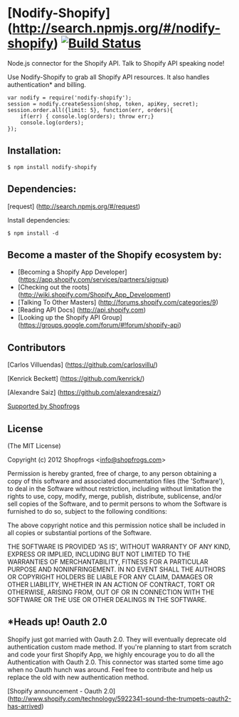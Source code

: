 # [Nodify-Shopify] (http://search.npmjs.org/#/nodify-shopify)  [![Build Status](https://secure.travis-ci.org/Shopfrogs/Nodify.png?branch=master)](http://travis-ci.org/Shopfrogs/Nodify)

Node.js connector for the Shopify API. Talk to Shopify API speaking node!

Use Nodify-Shopify to grab all Shopify API resources. 
It also handles authentication* and billing.

	var nodify = require('nodify-shopify');
	session = nodify.createSession(shop, token, apiKey, secret);
	session.order.all({limit: 5}, function(err, orders){
		if(err) { console.log(orders); throw err;}
		console.log(orders);
	});

## Installation:

    $ npm install nodify-shopify

## Dependencies:

[request] (http://search.npmjs.org/#/request)

Install dependencies:

    $ npm install -d

## Become a master of the Shopify ecosystem by: 

* [Becoming a Shopify App Developer] (https://app.shopify.com/services/partners/signup)
* [Checking out the roots] (http://wiki.shopify.com/Shopify_App_Development) 
* [Talking To Other Masters] (http://forums.shopify.com/categories/9) 
* [Reading API Docs] (http://api.shopify.com) 
* [Looking up the Shopify API Group] (https://groups.google.com/forum/#!forum/shopify-api) 


## Contributors
[Carlos Villuendas] (https://github.com/carlosvillu/)

[Kenrick Beckett] (https://github.com/kenrick/)

[Alexandre Saiz] (https://github.com/alexandresaiz/)

[Supported by Shopfrogs](http://www.shopfrogs.com/shopify/)


## License 

(The MIT License)

Copyright (c) 2012 Shopfrogs &lt;info@shopfrogs.com&gt;

Permission is hereby granted, free of charge, to any person obtaining
a copy of this software and associated documentation files (the
'Software'), to deal in the Software without restriction, including
without limitation the rights to use, copy, modify, merge, publish,
distribute, sublicense, and/or sell copies of the Software, and to
permit persons to whom the Software is furnished to do so, subject to
the following conditions:

The above copyright notice and this permission notice shall be
included in all copies or substantial portions of the Software.

THE SOFTWARE IS PROVIDED 'AS IS', WITHOUT WARRANTY OF ANY KIND,
EXPRESS OR IMPLIED, INCLUDING BUT NOT LIMITED TO THE WARRANTIES OF
MERCHANTABILITY, FITNESS FOR A PARTICULAR PURPOSE AND NONINFRINGEMENT.
IN NO EVENT SHALL THE AUTHORS OR COPYRIGHT HOLDERS BE LIABLE FOR ANY
CLAIM, DAMAGES OR OTHER LIABILITY, WHETHER IN AN ACTION OF CONTRACT,
TORT OR OTHERWISE, ARISING FROM, OUT OF OR IN CONNECTION WITH THE
SOFTWARE OR THE USE OR OTHER DEALINGS IN THE SOFTWARE.

## *Heads up! Oauth 2.0 

Shopify just got married with Oauth 2.0. They will eventually deprecate old authentication custom made method. 
If you're planning to start from scratch and code your first Shopify App, we highly encourage you to do all the Authentication with Oauth 2.0.
This connector was started some time ago when no Oauth hunch was around. Feel free to contribute and help us replace the old with new authentication method.

[Shopify announcement - Oauth 2.0] (http://www.shopify.com/technology/5922341-sound-the-trumpets-oauth2-has-arrived)
